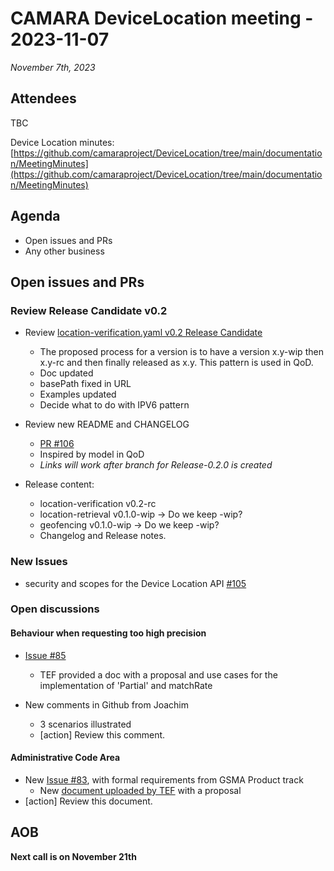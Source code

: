 # CAMARA DeviceLocation meeting - 2023-11-07

*November 7th, 2023*

## Attendees

TBC


Device Location minutes: [https://github.com/camaraproject/DeviceLocation/tree/main/documentation/MeetingMinutes](https://github.com/camaraproject/DeviceLocation/tree/main/documentation/MeetingMinutes)

## Agenda

* Open issues and PRs
* Any other business
  
## Open issues and PRs

### Review Release Candidate v0.2

* Review [location-verification.yaml v0.2 Release Candidate](https://github.com/camaraproject/DeviceLocation/pull/104)
  - The proposed process for a version is to have a version x.y-wip then x.y-rc and then finally released as x.y. This pattern is used in QoD.
  - Doc updated
  - basePath fixed in URL
  - Examples updated
  - Decide what to do with IPV6 pattern

* Review new README and CHANGELOG
  - [PR #106](https://github.com/camaraproject/DeviceLocation/pull/106)
  - Inspired by model in QoD
  - *Links will work after branch for Release-0.2.0 is created* 

* Release content:
  - location-verification v0.2-rc
  - location-retrieval v0.1.0-wip -> Do we keep -wip?
  - geofencing v0.1.0-wip -> Do we keep -wip?
  - Changelog and Release notes.

### New Issues

* security and scopes for the Device Location API [#105](https://github.com/camaraproject/DeviceLocation/issues/105)

### Open discussions

#### Behaviour when requesting too high precision

* [Issue #85](https://github.com/camaraproject/DeviceLocation/issues/85)
  - TEF provided a doc with a proposal and use cases for the implementation of 'Partial' and matchRate

* New comments in Github from Joachim
  * 3 scenarios illustrated
  * [action] Review this comment.

#### Administrative Code Area

* New [Issue #83](https://github.com/camaraproject/DeviceLocation/issues/83), with formal requirements from GSMA Product track
  - New [document uploaded by TEF](https://github.com/camaraproject/DeviceLocation/files/12856149/AdminCode.Proposal.-.Draft_20230926.docx) with a proposal
* [action] Review this document.

## AOB


<p>

**Next call is on November 21th**
